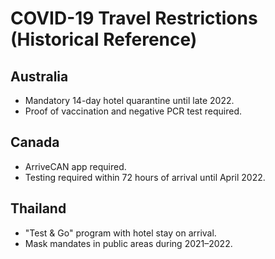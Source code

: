 # COVID-19 Travel Restrictions (Historical Reference)

## Australia
- Mandatory 14-day hotel quarantine until late 2022.
- Proof of vaccination and negative PCR test required.

## Canada
- ArriveCAN app required.
- Testing required within 72 hours of arrival until April 2022.

## Thailand
- "Test & Go" program with hotel stay on arrival.
- Mask mandates in public areas during 2021–2022.
